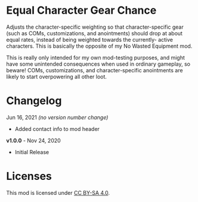 Equal Character Gear Chance
===========================

Adjusts the character-specific weighting so that character-specific gear (such
as COMs, customizations, and anointments) should drop at about equal rates,
instead of being weighted towards the currently- active characters.  This is
basically the opposite of my No Wasted Equipment mod.

This is really only intended for my own mod-testing purposes, and might have
some unintended consequences when used in ordinary gameplay, so beware!  COMs,
customizations, and character-specific anointments are likely to start
overpowering all other loot.

Changelog
=========

Jun 16, 2021 *(no version number change)*
 * Added contact info to mod header

**v1.0.0** - Nov 24, 2020
 * Initial Release
 
Licenses
========

This mod is licensed under [CC BY-SA 4.0](https://creativecommons.org/licenses/by-sa/4.0/).

